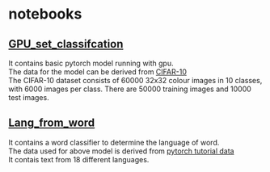 # notebooks

## [GPU_set_classifcation](GPU_set_classification.ipynb) <br/>
It contains basic pytorch model running with gpu.<br/>
The data for the model can be derived from [CIFAR-10](https://www.cs.toronto.edu/~kriz/cifar-10-python.tar.gz)<br/>
The CIFAR-10 dataset consists of 60000 32x32 colour images in 10 classes, with 6000 images per class. There are 50000 training images and 10000 test images.<br/>
## [Lang_from_word](Lang_from_word.ipynb) <br/>
It contains a word classifier to determine the language of word.<br/>
The data used for above model is derived from [pytorch tutorial data](https://download.pytorch.org/tutorial/data.zip)<br/>
It contais text from 18 different languages.
